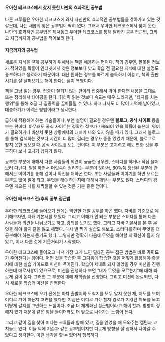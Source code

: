 #### 우아한 테크코스에서 찾지 못한 나만의 효과적인 공부법

 다른 크루들은 우아한 테크코스에 와서 자신만의 효과적인 공부법들을 찾아가고 있는 것 같은데, 나는 새롭게 찾은 공부법이 딱히 없다. 그래서 우아한 테크코스에서 찾지 못한 나만의 효과적인 공부법은 제쳐놓고 우아한 테크코스를 통해 달라진 공부 접근법, 그리고 지금까지의 공부법을 적어보려 한다.

#### 지금까지의 공부법

 새로운 지식을 깊게 공부하기 위해서는 **책**을 애용하는 편이다. 책의 경우엔, 잘못된 정보가 적혀있을 확률이 인터넷에서 찾은 정보보다 낮고 학습 전 필요한 지식에 대한 설명도 풍부하다고 생각하기 때문이다. 대신 원하는 정보를 빠르게 습득하기 어렵고, 책의 출판 시기를 잘 살펴보기도 해야 한다는 점이 복병이다.

 책을 그냥 읽는 경우, 집중이 잘되지 않는 편이라 집중해서 봐야 한다면 내용을 그대로 또는 정리해서 타이핑을 한다. 휘리릭 읽는 것보다 속도는 매우 느리지만, "타자를 치는 행위"를 통해 조금 더 집중력을 끌어올릴 수 있다. 하고 나서도 더 많이 기억에 남아있고, 대충하기가 어려운 방법이라고 생각한다.

 급하게 적용해야 하는 기술들이나, 부연 설명이 필요한 경우엔 **블로그, 공식 사이트** 등을 보는 편이다. 아무래도 공식 사이트는 정확한 정보가 기술되어 있을 확률이 높은데, 영어가 필요하거나 예상치 못한 상황에서의 대처가 나와 있지 않을 때가 있다. 그래서 블로그를 통해 검색하는 것보다 시간이 더 많이 걸리는 경우가 종종 있었기 때문에, 블로그로 찾지 못한 정보일 때 공식 사이트를 보는 편이다. 이 부분은 고치려고 해도 편한 것을 추구하다 보니 고치기 쉽지가 않다.

 공부한 부분에 대해서 다른 사람들의 의견이 궁금한 경우엔, 스터디를 하거나 직접 물어보러 다닌다. 말을 하면서 머릿속이 정리되는 부분이 많아서, 80%쯤 정립된 부분에 관해서는 이야기를 통해 깊이나 확신을 더하곤 한다. 또한 사람들과 이야기를 하면 모르는 부분도 많이 알게 되고, 무엇을 해야 하는지에 대해서 깨닫는 부분도 많다. 스터디의 경우엔 게으른 나를 채찍질할 수 있는 것은 기분 좋은 덤이다.

#### 우아한 테크코스 전/후의 공부 접근법

 우아한 테크코스에 들어오기 전에는 막연한 개발 공부를 하곤 했다. 자바를 기준으로 얘기해보자면, 자바 기본서를 보았다. 그리고 이해가 안 되는 부분은 스터디를 통해 다른 사람들과 의견을 나눠보기도 하고, 강의를 보기도 했다. 그리고 자바 기본서를 본 후 무엇을 해야 할지 길을 잃고 헤맸다. 다시 별 찍기 실습도 해보고, 스터디를 하며 무엇을 더 공부해야 하는지 듣기도 했다. 그렇지만 정확히 다음에 무엇을 해야할 지 확신이 들지 않았고, 이내 다른 것에 기웃거리기 시작했다.

 우아한 테크코스에 들어오고 나서 가장 크게 느낀 달라진 공부 접근 방법은 바로 **가이드**가 주어진다는 점이다. 어떤 것을 학습한 후 그다음에 학습한 것을 어떻게 활용해야 좋을지에 대한 실습 가이드로 미션이 주어진다. 학습이 제대로 되지 않았을 경우 미션을 진행하는데 애로사항이 있으므로, 미션을 진행하다 보면 "내가 무엇을 모르는지"에 대해 빠르게 감이 온다. 그러면 그 부분에 대해 재학습을 진행한다. 그리고 미션이 완료되면, 다시 새로운 학습과 미션을 진행한다.

 우아한 테크코스에 오기 전에는 마치 출발지와 도착지를 모두 알지 못한 채, 지도를 보며 어디로 가야 하는지 고민을 했다면. 지금은 어디로 가야 할지 경로가 지정된 지도를 보고 어떻게 갈지를 고민하는 느낌이다. 조금 더 체계화된 접근법이라고 해야 할까. 방향이 정해져 있기 때문에 같은 힘을 들이더라도 더 앞으로 나아가는 느낌이 든다.

 그리고 같이 길을 찾아 떠나는 크루들과 함께 있고, 길을 잃었을 때 도와주는 캡틴과 코치들도 있다. 이들 덕에 기존과 같은 공부법이지만 다르게 방향을 잘 잡아서 나아갈 수 있다고 생각한다. 이런 생각을 할 수 있어서 행복하다.